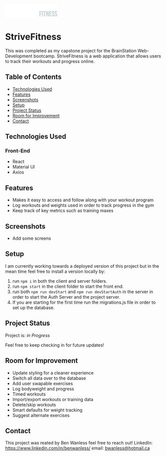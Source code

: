 ![logo](./client/src/assets/logos/logo-horizontal.svg)

# StriveFitness
This was completed as my capstone project for the BrainStation Web-Development bootcamp. StriveFitness is a web application that allows users to track their workouts and progress online.

## Table of Contents
* [Technologies Used](#technologies-used)
* [Features](#features)
* [Screenshots](#screenshots)
* [Setup](#setup)
* [Project Status](#project-status)
* [Room for Improvement](#room-for-improvement)
* [Contact](#contact)

## Technologies Used
### Front-End
- React
- Material UI
- Axios

## Features
- Makes it easy to access and follow along with your workout program
- Log workouts and weights used in order to track progress in the gym
- Keep track of key metrics such as training maxes


## Screenshots
- Add some screens

## Setup 
I am currently working towards a deployed version of this project but in the mean time feel free to install a version locally by:
  
1. run `npm i` in both the client and server folders.
2. run `npm start` in the client folder to start the front end.
4. run both  `npm run devStart` and `npm run devStartAuth` in the server in order to start the Auth Server and the project server.
5. If you are starting for the first time run the migrations.js file in order to set up the database.

## Project Status
Project is: _in Progress_

Feel free to keep checking in for future updates!

## Room for Improvement
- Update styling for a cleaner experience
- Switch all data over to the database
- Add user swapable exercises
- Log bodyweight and progress
- Timed workouts
- Import/export workouts or training data
- Delete/skip workouts
- Smart defaults for weight tracking
- Suggest alternate exercises 


## Contact
This project was reated by Ben Wanless feel free to reach out!
LinkedIn: https://www.linkedin.com/in/benwanless/
email: bwanless@hotmail.ca
